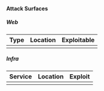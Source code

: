 #### Attack Surfaces

##### Web
| Type | Location | Exploitable |
| ---- | -------- | ------- |
|      |          |         |

##### Infra
| Service | Location | Exploit |
| ------- | -------- | ------- |
|         |          |         |

